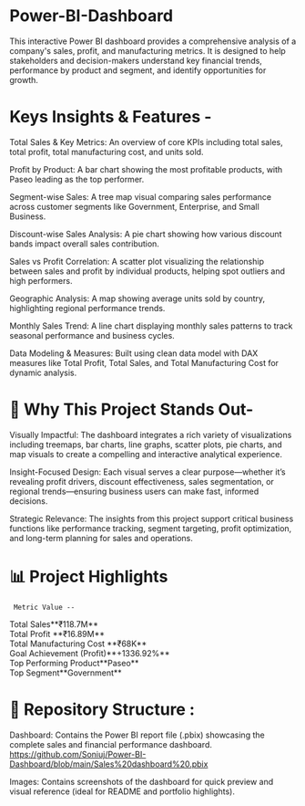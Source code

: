 # Power-BI-Dashboard
This interactive Power BI dashboard provides a comprehensive analysis of a company's sales, profit, and manufacturing metrics. It is designed to help stakeholders and decision-makers understand key financial trends, performance by product and segment, and identify opportunities for growth.


# Keys Insights & Features - 

Total Sales & Key Metrics: An overview of core KPIs including total sales, total profit, total manufacturing cost, and units sold. 

Profit by Product: A bar chart showing the most profitable products, with Paseo leading as the top performer. 

Segment-wise Sales: A tree map visual comparing sales performance across customer segments like Government, Enterprise, and Small Business. 

Discount-wise Sales Analysis: A pie chart showing how various discount bands impact overall sales contribution. 

Sales vs Profit Correlation: A scatter plot visualizing the relationship between sales and profit by individual products, helping spot outliers and high performers. 

Geographic Analysis: A map showing average units sold by country, highlighting regional performance trends. 

Monthly Sales Trend: A line chart displaying monthly sales patterns to track seasonal performance and business cycles. 

Data Modeling & Measures: Built using clean data model with DAX measures like Total Profit, Total Sales, and Total Manufacturing Cost for dynamic analysis. 


# 🌟  Why This Project Stands Out-

Visually Impactful: The dashboard integrates a rich variety of visualizations including treemaps, bar charts, line graphs, scatter plots, pie charts, and map visuals to create a compelling and interactive analytical experience.

Insight-Focused Design: Each visual serves a clear purpose—whether it’s revealing profit drivers, discount effectiveness, sales segmentation, or regional trends—ensuring business users can make fast, informed decisions.

Strategic Relevance: The insights from this project support critical business functions like performance tracking, segment targeting, profit optimization, and long-term planning for sales and operations.


#  📊  Project Highlights
     Metric	Value --   
   
<p> Total Sales**₹118.7M** <br> 
Total Profit **₹16.89M** <br>
Total Manufacturing Cost	**₹68K** <br>
Goal Achievement (Profit)**+1336.92%** <br>
Top Performing Product**Paseo** <br>
Top Segment**Government** <br></p>


# 📁 Repository Structure :

 Dashboard: Contains the Power BI report file (.pbix) showcasing the complete sales and financial performance dashboard. https://github.com/Soniuj/Power-BI-Dashboard/blob/main/Sales%20dashboard%20.pbix

 Images: Contains screenshots of the dashboard for quick preview and visual reference (ideal for README and portfolio highlights).
